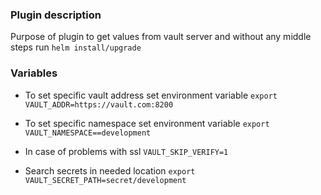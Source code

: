 ### Plugin description

Purpose of plugin to get values from vault server and without any middle steps
run ```helm install/upgrade```

### Variables

- To set specific vault address set environment variable
  ```export VAULT_ADDR=https://vault.com:8200```

- To set specific namespace set environment variable
  ```export VAULT_NAMESPACE==development```

- In case of problems with ssl
  ```VAULT_SKIP_VERIFY=1```
  
- Search secrets in needed location
  ```export VAULT_SECRET_PATH=secret/development```
